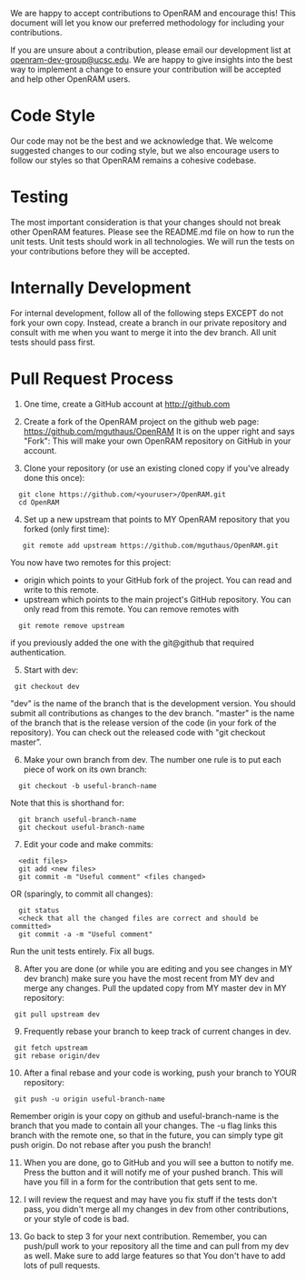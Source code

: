 We are happy to accept contributions to OpenRAM and encourage this!
This document will let you know our preferred methodology for
including your contributions.

If you are unsure about a contribution, please email our development
list at openram-dev-group@ucsc.edu. We are happy to give insights into
the best way to implement a change to ensure your contribution will be
accepted and help other OpenRAM users.

# Code Style

Our code may not be the best and we acknowledge that. We welcome 
suggested changes to our coding style, but we also encourage users
to follow our styles so that OpenRAM remains a cohesive codebase.

# Testing

The most important consideration is that your changes should not break
other OpenRAM features. Please see the README.md file on how to run
the unit tests. Unit tests should work in all technologies. We will run
the tests on your contributions before they will be accepted.

# Internally Development

For internal development, follow all of the following steps EXCEPT
do not fork your own copy. Instead, create a branch in our private repository
and consult with me when you want to merge it into the dev branch.
All unit tests should pass first.

# Pull Request Process

1. One time, create a GitHub account at http://github.com

2. Create a fork of the OpenRAM project on the github web page:
   https://github.com/mguthaus/OpenRAM
   It is on the upper right and says "Fork": This will make your own
   OpenRAM repository on GitHub in your account.

3. Clone your repository (or use an existing cloned copy if you've
   already done this once):
```
  git clone https://github.com/<youruser>/OpenRAM.git
  cd OpenRAM
```

4. Set up a new upstream that points to MY OpenRAM repository that you
   forked (only first time):
```
   git remote add upstream https://github.com/mguthaus/OpenRAM.git
```
   You now have two remotes for this project:
   * origin which points to your GitHub fork of the project. You can read
     and write to this remote.
   * upstream which points to the main project's GitHub repository. You can
     only read from this remote.
   You can remove remotes with
```
  git remote remove upstream
```
   if you previously added the one with the git@github that required
   authentication.

5. Start with dev:
```
 git checkout dev
```
  "dev" is the name of the branch that 
  is the development version. You should submit all contributions as changes
  to the dev branch. "master" is the name of the branch that is the release version of the
  code (in your fork of the repository). You can check out the released
  code with "git checkout master”. 

6. Make your own branch from dev. The number one rule is to put each piece of
   work on its own branch:
```
  git checkout -b useful-branch-name
```
   Note that this is shorthand for:
```
  git branch useful-branch-name
  git checkout useful-branch-name
```

7. Edit your code and make commits:
```
  <edit files>
  git add <new files>
  git commit -m "Useful comment" <files changed>
```
   OR (sparingly, to commit all changes):
```
  git status
  <check that all the changed files are correct and should be committed>
  git commit -a -m "Useful comment"
```
   Run the unit tests entirely. Fix all bugs.

8. After you are done (or while you are editing and you see changes in
   MY dev branch) make sure you have the most recent from MY dev
   and merge any changes. Pull the updated copy from MY master dev in
   MY repository:
```
 git pull upstream dev
```

9. Frequently rebase your branch to keep track of current changes in dev. 
```
 git fetch upstream
 git rebase origin/dev
```

10. After a final rebase and your code is working, push your branch to YOUR repository:
```
 git push -u origin useful-branch-name
```
   Remember origin is your copy on github and useful-branch-name is the
   branch that you made to contain all your changes.
   The -u flag links this branch with the remote one, so that in the
   future, you can simply type git push origin. Do not rebase after you push 
   the branch!

11. When you are done, go to GitHub and you will see a button to notify
   me.  Press the button and it will notify me of your pushed branch.
   This will have you fill in a form for the contribution that gets sent
   to me.

12. I will review the request and may have you fix stuff if the tests
    don't pass, you didn't merge all my changes in dev from other
    contributions, or your style of code is bad.

13. Go back to step 3 for your next contribution. Remember, you can
    push/pull work to your repository all the time and can pull from my
    dev as well. Make sure to add large features so that You don't have
    to add lots of pull requests.
